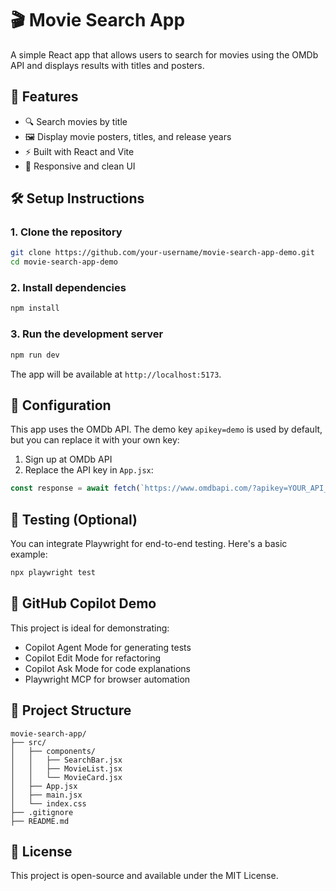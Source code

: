 # 🎬 Movie Search App

A simple React app that allows users to search for movies using the OMDb API and displays results with titles and posters.

## 🚀 Features

- 🔍 Search movies by title
- 🖼️ Display movie posters, titles, and release years
- ⚡ Built with React and Vite
- 🎨 Responsive and clean UI

## 🛠️ Setup Instructions

### 1. Clone the repository

```bash
git clone https://github.com/your-username/movie-search-app-demo.git
cd movie-search-app-demo
```

### 2. Install dependencies

```bash
npm install
```

### 3. Run the development server

```bash
npm run dev
```

The app will be available at `http://localhost:5173`.

## 🔧 Configuration

This app uses the OMDb API. The demo key `apikey=demo` is used by default, but you can replace it with your own key:

1. Sign up at OMDb API  
2. Replace the API key in `App.jsx`:

```js
const response = await fetch(`https://www.omdbapi.com/?apikey=YOUR_API_KEY&s=${query}`);
```

## 🧪 Testing (Optional)

You can integrate Playwright for end-to-end testing. Here's a basic example:

```bash
npx playwright test
```

## 🤖 GitHub Copilot Demo

This project is ideal for demonstrating:
- Copilot Agent Mode for generating tests  
- Copilot Edit Mode for refactoring  
- Copilot Ask Mode for code explanations  
- Playwright MCP for browser automation  

## 📁 Project Structure

```
movie-search-app/
├── src/
│   ├── components/
│   │   ├── SearchBar.jsx
│   │   ├── MovieList.jsx
│   │   └── MovieCard.jsx
│   ├── App.jsx
│   ├── main.jsx
│   └── index.css
├── .gitignore
├── README.md
```

## 📄 License

This project is open-source and available under the MIT License.

